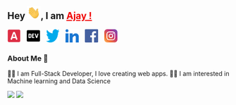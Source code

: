 ## Hey <img src="img/Hi.gif" width="30px" height="30px" width="35px">, I am <a href="https://ajayshah.tech/" target="_blank" style="color:#f00000">Ajay !</a>

<a style="margin-right:10px" href="https://ajayshah.tech/" target="_blank"><img src="img/a.svg" width="30px" height="30px"></a> <a style="margin-right:10px" href="https://dev.to/ajayaallen" target="_blank"><img src="img/dev-badge.svg" width="30px" height="30px"></a> <a style="margin-right:10px" href="https://twitter.com/AjayKum24335319" target="_blank"><img src="img/twitter.svg" width="30px" height="30px"></a> <a style="margin-right:10px" href="https://www.linkedin.com/in/ajayaallen/" target="_blank"><img src="img/linkedin.svg" width="30px" height="30px"></a> <a style="margin-right:10px" href="https://www.facebook.com/ajayaallen" target="_blank"><img src="img/facebook.svg" width="30px" height="30px"></a> <a style="margin-right:10px" href="https://www.instagram.com/ajayaallen/" target="_blank"><img src="img/instagram.svg" width="30px" height="30px"></a>

### About Me 🚀

👨‍💻 I am Full-Stack Developer, I love creating web apps.
👨‍💻 I am interested in Machine learning and Data Science

<img src="https://github-readme-stats.vercel.app/api/top-langs/?username=ajayaallen&layout=compact&theme=gruvbox"> <img src="https://github-readme-stats.vercel.app/api?username=ajayaallen&show_icons=true&theme=gruvbox">
